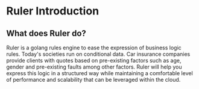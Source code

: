 # Ruler Introduction

## What does Ruler do?

Ruler is a golang rules engine to ease the expression of business logic rules. Today's societies run on conditional data. Car insurance companies provide clients with quotes based on pre-existing factors such as age, gender and pre-existing faults among other factors. Ruler will help you express this logic in a structured way while maintaining a comfortable level of performance and scalability that can be leveraged within the cloud.